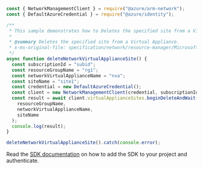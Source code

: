 ```javascript
const { NetworkManagementClient } = require("@azure/arm-network");
const { DefaultAzureCredential } = require("@azure/identity");

/**
 * This sample demonstrates how to Deletes the specified site from a Virtual Appliance.
 *
 * @summary Deletes the specified site from a Virtual Appliance.
 * x-ms-original-file: specification/network/resource-manager/Microsoft.Network/stable/2021-05-01/examples/NetworkVirtualApplianceSiteDelete.json
 */
async function deleteNetworkVirtualApplianceSite() {
  const subscriptionId = "subid";
  const resourceGroupName = "rg1";
  const networkVirtualApplianceName = "nva";
  const siteName = "site1";
  const credential = new DefaultAzureCredential();
  const client = new NetworkManagementClient(credential, subscriptionId);
  const result = await client.virtualApplianceSites.beginDeleteAndWait(
    resourceGroupName,
    networkVirtualApplianceName,
    siteName
  );
  console.log(result);
}

deleteNetworkVirtualApplianceSite().catch(console.error);
```

Read the [SDK documentation](https://github.com/Azure/azure-sdk-for-js/blob/%40azure%2Farm-network_27.0.0/sdk/network/arm-network/README.md) on how to add the SDK to your project and authenticate.
